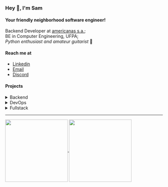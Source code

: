 ### Hey 👋, I'm Sam
#### Your friendly neighborhood software engineer!

Backend Developer at [americanas s.a.](https://www.linkedin.com/company/americanas-sa/);<br>
BE in Computer Engineering, UFPA;<br>
*Python enthusiast and amateur guitarist* 🎸

#### Reach me at
- [Linkedin](https://www.linkedin.com/in/samanthalasilva/)
- [Email](mailto:samanthaathayde@hotmail.com)
- [Discord](discordapp.com/users/350073469658071072)

#### Projects

<details>
  <summary>Backend</summary>
  
  1. [Simple shop simulation](https://github.com/CylonSam/go-shop) &rarr; Go, PostgreSQL.
  2. [Hanging Game with Web Scraping](https://github.com/CylonSam/Scrap-Forca) &rarr; Python, BeautifulSoup.
  3. [Battleship Game](https://github.com/CylonSam/Battleship.git) &rarr; Java.
  4. [Calculator](https://github.com/CylonSam/Calculadora) &rarr; Java, Swing.

</details>

<!-- <details>
  <summary>Frontend</summary>

</details> -->

<details>
  <summary>DevOps</summary>
  
  1. [Terraform Pub/Sub](https://github.com/CylonSam/terraform-pubsub) &rarr; Terraform, Google Cloud Pub/Sub, Github Actions.

</details>

<details>
  <summary>Fullstack</summary>
  
  1. [Index Card Generator](https://github.com/CylonSam/ficat-vue) &rarr; MySQL, Node, Vue, Nuxt.

</details>

---

<a href="https://github.com/anuraghazra/github-readme-stats">
  <img height=200 align="center" src="https://github-readme-stats.vercel.app/api?username=cylonsam" />
</a>
<a href="https://github.com/anuraghazra/convoychat">
  <img height=200 align="center" src="https://github-readme-stats.vercel.app/api/top-langs?username=cylonsam&layout=compact&langs_count=8&card_width=320" />
</a>

